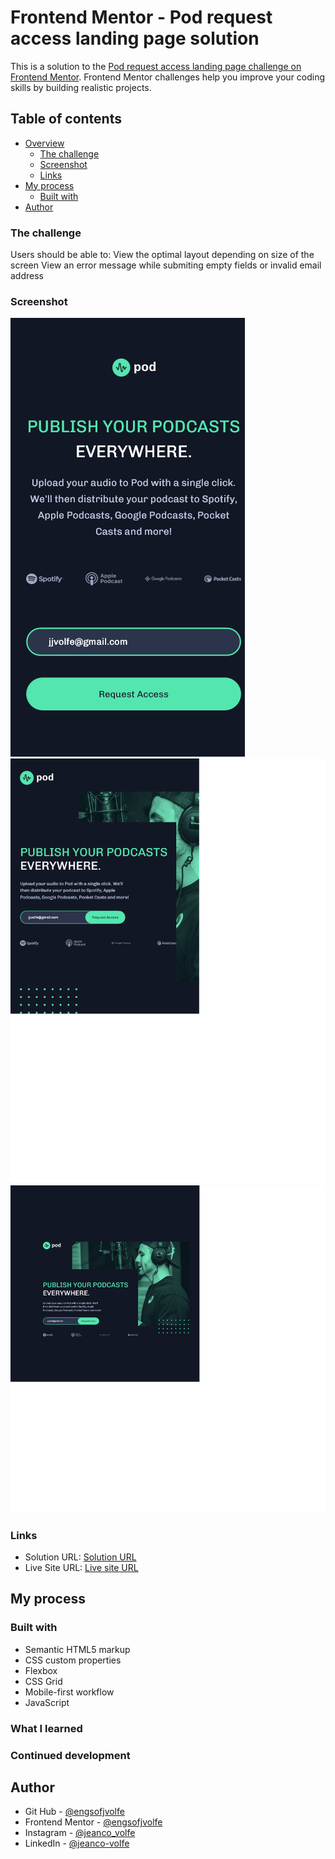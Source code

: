 # Frontend Mentor - Pod request access landing page solution

This is a solution to the [Pod request access landing page challenge on Frontend Mentor](https://www.frontendmentor.io/challenges/pod-request-access-landing-page-eyTmdkLSG). Frontend Mentor challenges help you improve your coding skills by building realistic projects.

## Table of contents

- [Overview](#overview)
  - [The challenge](#the-challenge)
  - [Screenshot](#screenshot)
  - [Links](#links)
- [My process](#my-process)
  - [Built with](#built-with)
- [Author](#author)

### The challenge

Users should be able to:
View the optimal layout depending on size of the screen
View an error message while submiting empty fields or invalid email address

### Screenshot

![](./assets/screenshotMobile.png)
![](./assets/screenshotTablet.png)
![](./assets/screenshotDesktop.png)

### Links

- Solution URL: [Solution URL](https://github.com/engsofjvolfe/frontendmentor/blob/main/pod-request-access-landing-page/README.md)
- Live Site URL: [Live site URL](https://jvolfe-landingpg-pod-access.netlify.app/)

## My process

### Built with

- Semantic HTML5 markup
- CSS custom properties
- Flexbox
- CSS Grid
- Mobile-first workflow
- JavaScript

### What I learned

### Continued development

## Author

- Git Hub - [@engsofjvolfe](https://github.com/engsofjvolfe)
- Frontend Mentor - [@engsofjvolfe](https://www.frontendmentor.io/profile/engsofjvolfe)
- Instagram - [@jeanco_volfe](https://www.instagram.com/jeanco_volfe/)
- LinkedIn - [@jeanco-volfe](https://www.linkedin.com/in/jeanco-volfe/)
